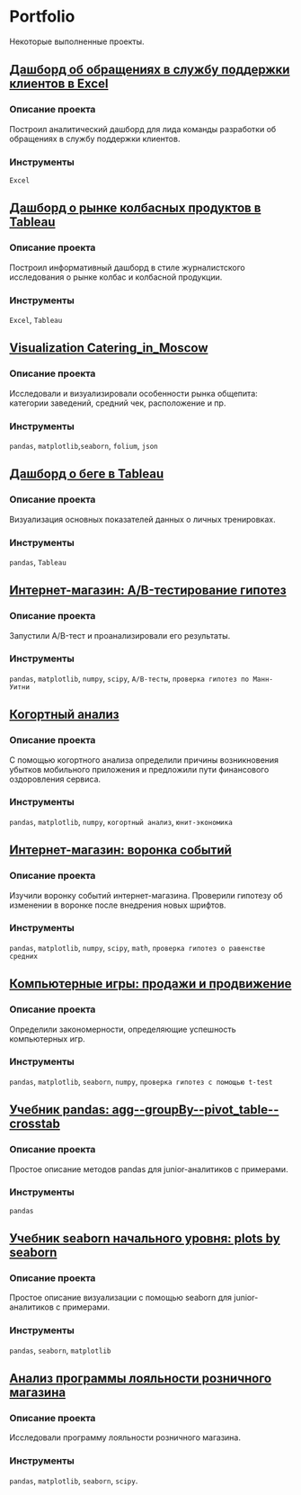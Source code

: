 # Portfolio
Некоторые выполненные проекты.

## [Дашборд об обращениях в службу поддержки клиентов в Excel](https://github.com/niksan-da/Portfolio/tree/main/Dashbord_Support_service)

### Описание проекта
Построил аналитический дашборд для лида команды разработки об обращениях в службу поддержки клиентов.

### Инструменты
`Excel`

## [Дашборд о рынке колбасных продуктов в Tableau](https://github.com/niksan-da/Portfolio/tree/main/Tableau_Sausage_Market)

### Описание проекта
Построил информативный дашборд в стиле журналистского исследования о рынке колбас и колбасной продукции.

### Инструменты
`Excel`, `Tableau`

## [Visualization Catering_in_Moscow](https://github.com/niksan-da/Portfolio/tree/main/Catering_in_Moscow)

### Описание проекта
Исследовали и визуализировали особенности рынка общепита: категории заведений, средний чек, расположение и пр.

### Инструменты
`pandas`, `matplotlib`,`seaborn`, `folium`, `json`

## [Дашборд о беге в Tableau](https://github.com/niksan-da/Portfolio/tree/main/Tableau_Running)

### Описание проекта
Визуализация основных показателей данных о личных тренировках.

### Инструменты
`pandas`, `Tableau`

## [Интернет-магазин: A/B-тестирование гипотез](https://github.com/niksan-da/Portfolio/tree/main/AB-test_for_online_store)

### Описание проекта
Запустили A/B-тест и проанализировали его результаты.

### Инструменты
`pandas`, `matplotlib`, `numpy`, `scipy`, `A/B-тесты`, `проверка гипотез по Манн-Уитни`

## [Когортный анализ](https://github.com/niksan-da/Portfolio/tree/main/Cohort_analysis)

### Описание проекта
С помощью когортного анализа определили причины возникновения убытков мобильного приложения и предложили пути финансового оздоровления сервиса.

### Инструменты
`pandas`, `matplotlib`, `numpy`, `когортный анализ`, `юнит-экономика`

## [Интернет-магазин: воронка событий](https://github.com/niksan-da/Portfolio/tree/main/Event_funnel_for_online_store)

### Описание проекта
Изучили воронку событий интернет-магазина. Проверили гипотезу об изменении в воронке после внедрения новых шрифтов.

### Инструменты
`pandas`, `matplotlib`, `numpy`, `scipy`, `math`, `проверка гипотез о равенстве средних`

## [Компьютерные игры: продажи и продвижение](https://github.com/niksan-da/Portfolio/tree/main/Games_sales)

### Описание проекта
Определили закономерности, определяющие успешность компьютерных игр.

### Инструменты
`pandas`, `matplotlib`, `seaborn`, `numpy`, `проверка гипотез с помощью t-test`

## [Учебник pandas: agg--groupBy--pivot_table--crosstab](https://github.com/niksan-da/Portfolio/tree/main/Tutorial_Agg_GroupBy_Pivot_Table_Crosstab)

### Описание проекта
Простое описание методов pandas для junior-аналитиков с примерами.
 
### Инструменты
`pandas`

## [Учебник seaborn начального уровня: plots by seaborn](https://github.com/niksan-da/Portfolio/tree/main/Tutorial_Plots_by_Seaborn)

### Описание проекта
Простое описание визуализации с помощью seaborn для junior-аналитиков с примерами.

### Инструменты
`pandas`, `seaborn`, `matplotlib`

## [Анализ программы лояльности розничного магазина](https://github.com/niksan-da/Portfolio/tree/main/Loyalty_program_in_retail)

### Описание проекта
Исследовали программу лояльности розничного магазина.

### Инструменты
`pandas`, `matplotlib`, `seaborn`, `scipy`.
